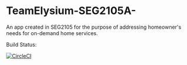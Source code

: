 # TeamElysium-SEG2105A-
An app created in SEG2105 for the purpose of addressing homeowner's needs for on-demand home services.

Build Status:

[![CircleCI](https://circleci.com/gh/SukhsimranpreetSekhon/TeamElysium-SEG2105A-/tree/master.svg?style=svg)](https://circleci.com/gh/SukhsimranpreetSekhon/TeamElysium-SEG2105A-/tree/master)
